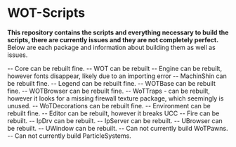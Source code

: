 # WOT-Scripts

**This repository contains the scripts and everything necessary to build the scripts, there are currently issues and they are not completely perfect.**
Below are each package and information about building them as well as issues.

-- Core can be rebuilt fine.
-- WOT can be rebuilt
-- Engine can be rebuilt, however fonts disappear, likely due to an importing error
-- MachinShin can be rebuilt fine.
-- Legend can be rebuilt fine.
-- WOTBase can be rebuilt fine.
-- WOTBrowser can be rebuilt fine.
-- WoTTraps - can be rebuilt, however it looks for a missing firewall texture package, which seemingly is unused.
-- WoTDecorations can be rebuilt fine.
-- Environment can be rebuilt fine.
-- Editor can be rebuilt, however it breaks UCC
-- Fire can be rebuilt.
-- IpDrv can be rebuilt.
-- IpServer can be rebuilt.
-- UBrowser can be rebuilt.
-- UWindow can be rebuilt.
-- Can not currently build WoTPawns.
-- Can not currently build ParticleSystems.

